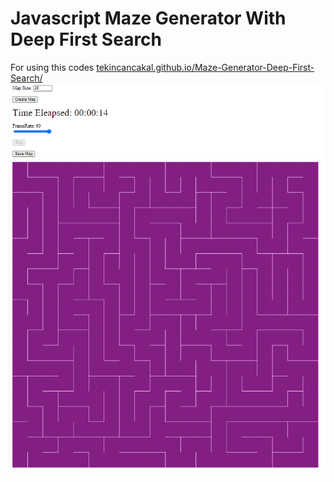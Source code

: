 # Javascript Maze Generator With Deep First Search

For using this codes [tekincancakal.github.io/Maze-Generator-Deep-First-Search/](https://tekincancakal.github.io/Maze-Generator-Deep-First-Search/)
![Example](https://raw.githubusercontent.com/TekincanCakal/Maze-Generator-Deep-First-Search/main/Example.png?raw=true)
